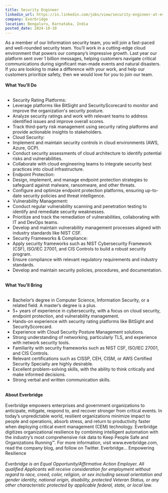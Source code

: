 ```yaml
---
title: Security Engineer
linkedin_url: https://in.linkedin.com/jobs/view/security-engineer-at-everbridge-4036360248?position=41&pageNum=0&refId=dElrHFGNNPEPJRPLEL7ZfA%3D%3D&trackingId=jmyb0XXqjGkoAYNUwVW9Tw%3D%3D
company: Everbridge
location: Bengaluru, Karnataka, India
posted_date: 2024-10-10
---
```


<div class="description__text description__text--rich">
<section class="show-more-less-html" data-max-lines="5">
<div class="show-more-less-html__markup show-more-less-html__markup--clamp-after-5 relative overflow-hidden">
          As a member of our Information security team, you will join a fast-paced and well-rounded security team. You’ll work in a cutting-edge cloud environment that powers our company’s impressive growth. Last year our platform sent over 1 billion messages, helping customers navigate critical communications during significant man-made events and natural disasters. If you are looking to make a difference with your work, and help our customers prioritize safety, then we would love for you to join our team.<br/><br/><strong>What You'll Do<br/><br/></strong><ul><li>Security Rating Platforms:</li><li>Leverage platforms like BitSight and SecurityScorecard to monitor and improve the organization's security posture.</li><li>Analyze security ratings and work with relevant teams to address identified issues and improve overall scores.</li><li>Track third-party risk management using security rating platforms and provide actionable insights to stakeholders.</li><li>Cloud Security:</li><li>Implement and maintain security controls in cloud environments (AWS, Azure, GCP).</li><li>Conduct security assessments of cloud architecture to identify potential risks and vulnerabilities.</li><li>Collaborate with cloud engineering teams to integrate security best practices into cloud infrastructure.</li><li>Endpoint Protection:</li><li>Design, implement, and manage endpoint protection strategies to safeguard against malware, ransomware, and other threats.</li><li>Configure and optimize endpoint protection platforms, ensuring up-to-date security policies and threat intelligence.</li><li>Vulnerability Management:</li><li>Conduct regular vulnerability scanning and penetration testing to identify and remediate security weaknesses.</li><li>Prioritize and track the remediation of vulnerabilities, collaborating with IT and DevOps teams.</li><li>Develop and maintain vulnerability management processes aligned with industry standards like NIST CSF.</li><li>Security Frameworks &amp; Compliance:</li><li>Apply security frameworks such as NIST Cybersecurity Framework (CSF), ISO/IEC 27001, and CIS Controls to build a robust security program.</li><li>Ensure compliance with relevant regulatory requirements and industry standards.</li><li>Develop and maintain security policies, procedures, and documentation.<br/><br/></li></ul><strong>What You'll Bring<br/><br/></strong><ul><li>Bachelor’s degree in Computer Science, Information Security, or a related field. A master’s degree is a plus.</li><li>5+ years of experience in cybersecurity, with a focus on cloud security, endpoint protection, and vulnerability management.</li><li>Hands-on experience with security rating platforms like BitSight and SecurityScorecard.</li><li>Experience with Cloud Security Posture Management solutions.</li><li>Strong understanding of networking, particularly TLS, and experience with network security tools.</li><li>Familiarity with security frameworks such as NIST CSF, ISO/IEC 27001, and CIS Controls.</li><li>Relevant certifications such as CISSP, CEH, CISM, or AWS Certified Security Specialty are highly desirable.</li><li>Excellent problem-solving skills, with the ability to think critically and make informed decisions.</li><li>Strong verbal and written communication skills.<br/><br/></li></ul><strong>About Everbridge<br/><br/></strong>Everbridge empowers enterprises and government organizations to anticipate, mitigate, respond to, and recover stronger from critical events. In today’s unpredictable world, resilient organizations minimize impact to people and operations, absorb stress, and return to productivity faster when deploying critical event management (CEM) technology. Everbridge digitizes organizational resilience by combining intelligent automation with the industry’s most comprehensive risk data to Keep People Safe and Organizations Running™. For more information, visit www.everbridge.com, read the company blog, and follow on Twitter. Everbridge… Empowering Resilience<br/><br/><em>Everbridge is an Equal Opportunity/Affirmative Action Employer. All qualified Applicants will receive consideration for employment without regard to race, creed, color, religion, or sex including sexual orientation and gender identity, national origin, disability, protected Veteran Status, or any other characteristic protected by applicable federal, state, or local law.</em>
</div>


<!-- --> </section>
</div>